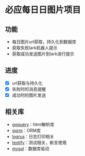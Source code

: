 # 必应每日日图片项目

## 功能

- 每日图片url获取，持久化到数据库
- 获取失败lark机器人提示
- 获取成功发送图片到lark进行提示

## 进度
- [x] url获取与持久化
- [x] 失败时的消息提醒
- [x] 成功时的图片发送

## 相关库

- [goquery](https://github.com/PuerkitoBio/goquery)：html解析库
- [gorm](https://github.com/jinzhu/gorm)：ORM库
- [logrus](https://github.com/sirupsen/logrus)：日志打印相关
- [testify](https://github.com/stretchr/testify)：测试相关，断言使用
- [mysql](https://github.com/go-sql-driver/mysql)：数据库驱动

